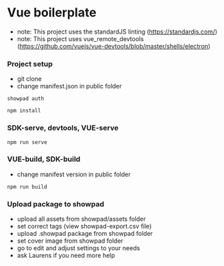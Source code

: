 # Vue boilerplate

* note: This project uses the standardJS linting (https://standardjs.com/)
* note: This project uses vue_remote_devtools (https://github.com/vuejs/vue-devtools/blob/master/shells/electron)

### Project setup

* git clone
* change manifest.json in public folder

```
showpad auth
```

```
npm install
```

### SDK-serve, devtools, VUE-serve

```
npm run serve
```

### VUE-build, SDK-build

* change manifest version in public folder

```
npm run build
```

### Upload package to showpad

* upload all assets from showpad/assets folder
* set correct tags (view showpad-export.csv file)
* upload .showpad package from showpad folder
* set cover image from showpad folder
* go to edit and adjust settings to your needs
* ask Laurens if you need more help
